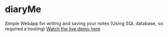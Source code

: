 # diaryMe
Simple Webapp for writing and saving your notes (Using SQL database, so required a hosting)
<a href="thenycode.com/diary"> Watch the live demo here </a>
